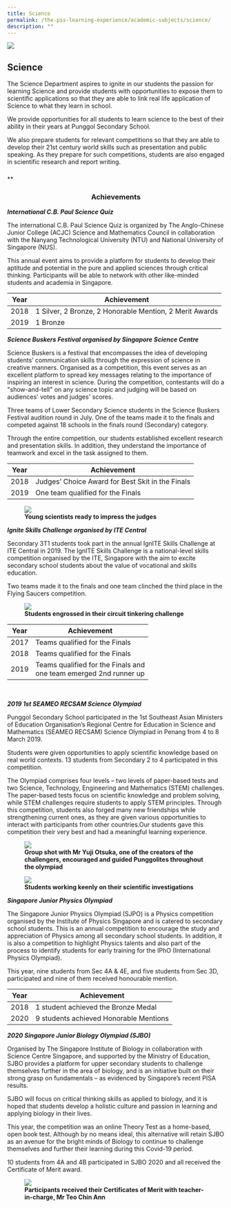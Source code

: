 ```yaml
---
title: Science
permalink: /the-pss-learning-experience/academic-subjects/science/
description: ""
---
```

![](/images/Our%20School/subbanner.jpg)

## Science

The Science Department aspires to ignite in our students the passion for learning Science and provide students with opportunities to expose them to scientific applications so that they are able to link real life application of Science to what they learn in school.


We provide opportunities for all students to learn science to the best of their ability in their years at Punggol Secondary School.


We also prepare students for relevant competitions so that they are able to develop their 21st century world skills such as presentation and public speaking.  As they prepare for such competitions, students are also engaged in scientific research and report writing.

###   


**

### <center>Achievements</center>

**_International C.B. Paul Science Quiz_**

  

The international C.B. Paul Science Quiz is organized by The Anglo-Chinese Junior College (ACJC) Science and Mathematics Council in collaboration with the Nanyang Technological University (NTU) and National University of Singapore (NUS).

  

This annual event aims to provide a platform for students to develop their aptitude and potential in the pure and applied sciences through critical thinking. Participants will be able to network with other like-minded students and academia in Singapore.

<table>
<thead>
  <tr>
    <th>Year<br></th>
    <th>Achievement</th>
  </tr>
</thead>
<tbody>
  <tr>
    <td>2018<br></td>
    <td>1 Silver, 2 Bronze, 2 Honorable Mention, 2 Merit Awards</td>
  </tr>
  <tr>
    <td>2019<br></td>
    <td>1 Bronze</td>
  </tr>
</tbody>
</table>


**_Science Buskers Festival organised by Singapore Science Centre_**

  

Science Buskers is a festival that encompasses the idea of developing students’ communication skills through the expression of science in creative manners. Organised as a competition, this event serves as an excellent platform to spread key messages relating to the importance of inspiring an interest in science. During the competition, contestants will do a "show-and-tell" on any science topic and judging will be based on audiences' votes and judges' scores.

  

Three teams of Lower Secondary Science students in the Science Buskers Festival audition round in July. One of the teams made it to the finals and competed against 18 schools in the finals round (Secondary) category.

Through the entire competition, our students established excellent research and presentation skills. In addition, they understand the importance of teamwork and excel in the task assigned to them.

<table>
<thead>
  <tr>
    <th>Year<br></th>
    <th>Achievement<br></th>
  </tr>
</thead>
<tbody>
  <tr>
    <td>2018<br></td>
    <td>Judges’ Choice Award for Best Skit in the Finals<br></td>
  </tr>
  <tr>
    <td>2019<br></td>
    <td>One team qualified for the Finals<br></td>
  </tr>
</tbody>
</table>


<figure>
<img src="/images/Academic%20Subjects/Science/Young%20scientists%20ready%20to%20impress%20judges.png">
<figcaption> <strong> Young scientists ready to impress the judges</strong> </figcaption>
</figure>


**_Ignite Skills Challenge organised by ITE Central_**

  

Secondary 3T1 students took part in the annual IgnITE Skills Challenge at ITE Central in 2019. The IgnITE Skills Challenge is a national-level skills competition organised by the ITE,&nbsp;Singapore with the aim to excite secondary school students about the value of vocational and skills education.

  

Two teams made it to the finals and one team clinched the third place in the Flying Saucers competition.



<figure>
<img src="/images/Academic%20Subjects/Science/Students%20engrossed%20circuit%20tinketing%20challenge.png">
<figcaption> <strong> Students engrossed in their circuit tinkering challenge
</strong> </figcaption>
</figure>

<table>
<thead>
  <tr>
    <th>Year<br></th>
    <th>Achievement<br></th>
  </tr>
</thead>
<tbody>
  <tr>
    <td>2017<br></td>
    <td>Teams qualified for the Finals<br></td>
  </tr>
  <tr>
    <td>2018<br></td>
    <td>Teams qualified for the Finals<br></td>
  </tr>
  <tr>
    <td>2019<br></td>
    <td>Teams qualified for the Finals and<br>one team emerged 2nd runner up</td>
  </tr>
</tbody>
</table>

<br>

**_2019 1st SEAMEO RECSAM Science Olympiad_**


Punggol Secondary School participated in the 1st&nbsp;Southeast Asian Ministers of Education Organisation’s Regional Centre for Education in Science and Mathematics (SEAMEO RECSAM) Science Olympiad in Penang from 4 to 8 March 2019.

  

Students were given opportunities to apply scientific knowledge based on real world contexts. 13 students from Secondary 2 to 4 participated in this competition.

  

The Olympiad comprises four levels – two levels of paper-based tests and two Science, Technology, Engineering and Mathematics (STEM) challenges. The paper-based tests focus on scientific knowledge and problem solving, while STEM challenges require students to apply STEM principles. Through this competition, students also forged many new friendships while strengthening current ones, as they are given various opportunities to interact with participants from other countries.Our students gave this competition their very best and had a meaningful learning experience.



<figure>
<img src="/images/Academic%20Subjects/Science/SEAMEO%20Competition.jpg">
<figcaption> <strong> Group shot with Mr Yuji Otsuka, one of the creators of the challengers, encouraged and guided Punggolites throughout the olympiad
</strong> </figcaption>
</figure>




<figure>
<img src="/images/Academic%20Subjects/Science/Student%20participants%20at%20the%20SEAMEO%20olympiad.jpg">
<figcaption> <strong> Students working keenly on their scientific investigations
</strong> </figcaption>
</figure>



**_Singapore Junior Physics Olympiad_**

  

The Singapore Junior Physics Olympiad (SJPO) is a Physics competition organised by the Institute of Physics Singapore and is catered to secondary school students. This is an annual competition to encourage the study and appreciation of Physics among all secondary school students. In addition, it is also a competition to highlight Physics talents and also part of the process to identify students for early training for the IPhO (International Physics Olympiad).

  

This year, nine students from Sec 4A &amp; 4E, and five students from Sec 3D, participated and nine of them received honourable mention.

<table>
<thead>
  <tr>
    <th>Year<br></th>
    <th>Achievement<br></th>
  </tr>
</thead>
<tbody>
  <tr>
    <td>2018<br></td>
    <td>1 student achieved the Bronze Medal<br></td>
  </tr>
  <tr>
    <td>2020<br></td>
    <td>9 students achieved Honorable Mentions</td>
  </tr>
</tbody>
</table>

**_2020 Singapore Junior Biology Olympiad (SJBO)_**

  

Organised by The Singapore Institute of Biology in collaboration with Science Centre Singapore, and supported by the Ministry of Education, SJBO provides a platform for upper secondary students to challenge themselves further in the area of biology, and is an initiative built on their strong grasp on fundamentals – as evidenced by Singapore’s recent PISA results.

  

SJBO will focus on critical thinking skills as applied to biology, and it is hoped that students develop a holistic culture and passion in learning and applying biology in their lives.

  

This year, the competition was an online Theory Test as a home-based, open book test. Although by no means ideal, this alternative will retain SJBO as an avenue for the bright minds of Biology to continue to challenge themselves and further their learning during this Covid-19 period.

  

10 students from 4A and 4B participated in SJBO 2020 and all received the Certificate of Merit award.



<figure>
<img src="/images/Academic%20Subjects/Science/Participants%20received%20Certificates%20of%20Merit.png">
<figcaption> <strong>Participants received their Certificates of Merit with teacher-in-charge, Mr Teo Chin Ann
</strong> </figcaption>
</figure>